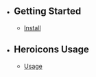 - ## Getting Started
    - [Install](/docs/heroicons/{{version}}/installation)

- ## Heroicons Usage
    - [Usage](/docs/heroicons/{{version}}/usage)